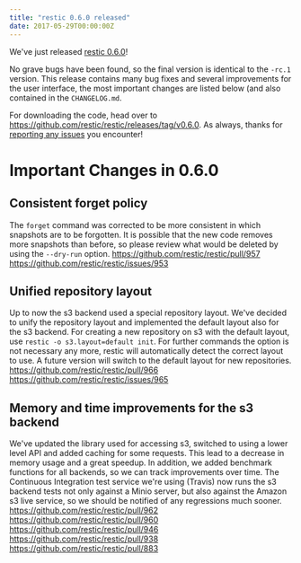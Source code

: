 ```yaml
---
title: "restic 0.6.0 released"
date: 2017-05-29T00:00:00Z
---
```


We've just released [restic 0.6.0](https://github.com/restic/restic/releases/tag/v0.6.0)!

No grave bugs have been found, so the final version is identical to the `-rc.1` version. This release contains many bug fixes and several improvements for the user interface, the most important changes are listed below (and also contained in the `CHANGELOG.md`.

For downloading the code, head over to https://github.com/restic/restic/releases/tag/v0.6.0.
As always, thanks for [reporting any issues](https://github.com/restic/restic/issues/new) you encounter!

Important Changes in 0.6.0
==========================

Consistent forget policy
------------------------

The `forget` command was corrected to be more consistent in which snapshots are to be forgotten. It is possible that the new code removes more snapshots than before, so please review what would be deleted by using the `--dry-run` option. https://github.com/restic/restic/pull/957 https://github.com/restic/restic/issues/953

Unified repository layout
-------------------------

Up to now the s3 backend used a special repository layout. We've decided to unify the repository layout and implemented the default layout also for the s3 backend. For creating a new repository on s3 with the default layout, use `restic -o s3.layout=default init`. For further commands the option is not necessary any more, restic will automatically detect the correct layout to use. A future version will switch to the default layout for new repositories. https://github.com/restic/restic/pull/966 https://github.com/restic/restic/issues/965

Memory and time improvements for the s3 backend
-----------------------------------------------

We've updated the library used for accessing s3, switched to using a lower level API and added caching for some requests. This lead to a decrease in memory usage and a great speedup. In addition, we added benchmark functions for all backends, so we can track improvements over time. The Continuous Integration test service we're using (Travis) now runs the s3 backend tests not only against a Minio server, but also against the Amazon s3 live service, so we should be notified of any regressions much sooner. https://github.com/restic/restic/pull/962 https://github.com/restic/restic/pull/960 https://github.com/restic/restic/pull/946 https://github.com/restic/restic/pull/938 https://github.com/restic/restic/pull/883

